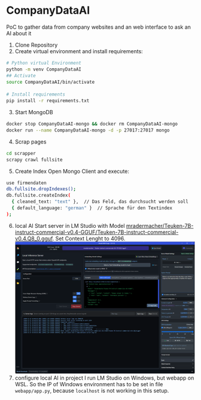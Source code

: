 # CompanyDataAI
PoC to gather data from company websites and an web interface to ask an AI about it

1. Clone Repository
2. Create virtual environment and install requirements:
```bash
# Python virtual Environment
python -m venv CompanyDataAI
## Activate
source CompanyDataAI/bin/activate

# Install requirements
pip install -r requirements.txt
```
3. Start MongoDB
```bash
docker stop CompanyDataAI-mongo && docker rm CompanyDataAI-mongo
docker run --name CompanyDataAI-mongo -d -p 27017:27017 mongo
```
4. Scrap pages
```bash
cd scrapper
scrapy crawl fullsite
```
5. Create Index
Open Mongo Client and execute:
```bash
use firmendaten
db.fullsite.dropIndexes();
db.fullsite.createIndex(
  { cleaned_text: "text" },  // Das Feld, das durchsucht werden soll
  { default_language: "german" }  // Sprache für den Textindex
);
```
6. local AI
Start server in LM Studio with Model [mradermacher/Teuken-7B-instruct-commercial-v0.4-GGUF/Teuken-7B-instruct-commercial-v0.4.Q8_0.gguf](https://huggingface.co/mradermacher/Teuken-7B-instruct-commercial-v0.4-i1-GGUF).
Set Context Lenght to 4096.
![LM Studio](resources/screenshot.png "LM Studio")
7. configure local AI in project
I run LM Studio on Windows, but webapp on WSL. So the IP of Windows environment has to be set in file ```webapp/app.py```, because ```localhost``` is not working in this setup.